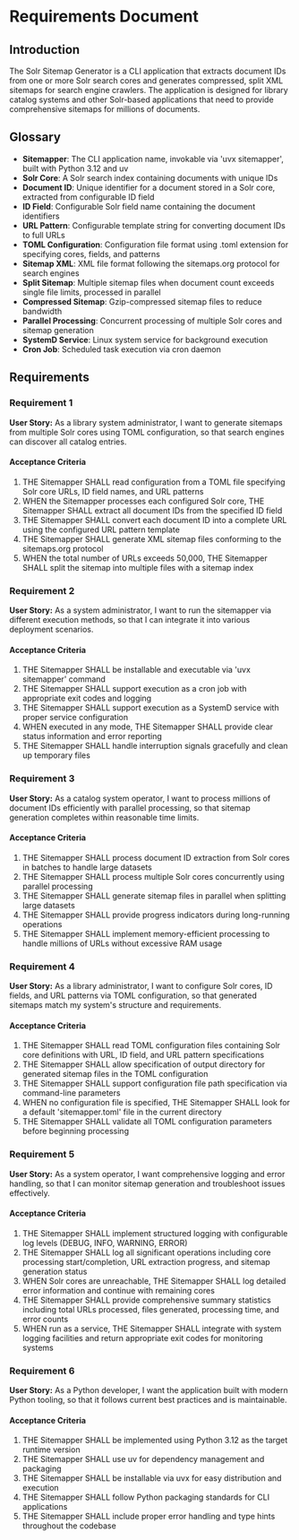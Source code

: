 # Requirements Document

## Introduction

The Solr Sitemap Generator is a CLI application that extracts document IDs from one or more Solr search cores and generates compressed, split XML sitemaps for search engine crawlers. The application is designed for library catalog systems and other Solr-based applications that need to provide comprehensive sitemaps for millions of documents.

## Glossary

- **Sitemapper**: The CLI application name, invokable via 'uvx sitemapper', built with Python 3.12 and uv
- **Solr Core**: A Solr search index containing documents with unique IDs
- **Document ID**: Unique identifier for a document stored in a Solr core, extracted from configurable ID field
- **ID Field**: Configurable Solr field name containing the document identifiers
- **URL Pattern**: Configurable template string for converting document IDs to full URLs
- **TOML Configuration**: Configuration file format using .toml extension for specifying cores, fields, and patterns
- **Sitemap XML**: XML file format following the sitemaps.org protocol for search engines
- **Split Sitemap**: Multiple sitemap files when document count exceeds single file limits, processed in parallel
- **Compressed Sitemap**: Gzip-compressed sitemap files to reduce bandwidth
- **Parallel Processing**: Concurrent processing of multiple Solr cores and sitemap generation
- **SystemD Service**: Linux system service for background execution
- **Cron Job**: Scheduled task execution via cron daemon

## Requirements

### Requirement 1

**User Story:** As a library system administrator, I want to generate sitemaps from multiple Solr cores using TOML configuration, so that search engines can discover all catalog entries.

#### Acceptance Criteria

1. THE Sitemapper SHALL read configuration from a TOML file specifying Solr core URLs, ID field names, and URL patterns
2. WHEN the Sitemapper processes each configured Solr core, THE Sitemapper SHALL extract all document IDs from the specified ID field
3. THE Sitemapper SHALL convert each document ID into a complete URL using the configured URL pattern template
4. THE Sitemapper SHALL generate XML sitemap files conforming to the sitemaps.org protocol
5. WHEN the total number of URLs exceeds 50,000, THE Sitemapper SHALL split the sitemap into multiple files with a sitemap index

### Requirement 2

**User Story:** As a system administrator, I want to run the sitemapper via different execution methods, so that I can integrate it into various deployment scenarios.

#### Acceptance Criteria

1. THE Sitemapper SHALL be installable and executable via 'uvx sitemapper' command
2. THE Sitemapper SHALL support execution as a cron job with appropriate exit codes and logging
3. THE Sitemapper SHALL support execution as a SystemD service with proper service configuration
4. WHEN executed in any mode, THE Sitemapper SHALL provide clear status information and error reporting
5. THE Sitemapper SHALL handle interruption signals gracefully and clean up temporary files

### Requirement 3

**User Story:** As a catalog system operator, I want to process millions of document IDs efficiently with parallel processing, so that sitemap generation completes within reasonable time limits.

#### Acceptance Criteria

1. THE Sitemapper SHALL process document ID extraction from Solr cores in batches to handle large datasets
2. THE Sitemapper SHALL process multiple Solr cores concurrently using parallel processing
3. THE Sitemapper SHALL generate sitemap files in parallel when splitting large datasets
4. THE Sitemapper SHALL provide progress indicators during long-running operations
5. THE Sitemapper SHALL implement memory-efficient processing to handle millions of URLs without excessive RAM usage

### Requirement 4

**User Story:** As a library administrator, I want to configure Solr cores, ID fields, and URL patterns via TOML configuration, so that generated sitemaps match my system's structure and requirements.

#### Acceptance Criteria

1. THE Sitemapper SHALL read TOML configuration files containing Solr core definitions with URL, ID field, and URL pattern specifications
2. THE Sitemapper SHALL allow specification of output directory for generated sitemap files in the TOML configuration
3. THE Sitemapper SHALL support configuration file path specification via command-line parameters
4. WHEN no configuration file is specified, THE Sitemapper SHALL look for a default 'sitemapper.toml' file in the current directory
5. THE Sitemapper SHALL validate all TOML configuration parameters before beginning processing

### Requirement 5

**User Story:** As a system operator, I want comprehensive logging and error handling, so that I can monitor sitemap generation and troubleshoot issues effectively.

#### Acceptance Criteria

1. THE Sitemapper SHALL implement structured logging with configurable log levels (DEBUG, INFO, WARNING, ERROR)
2. THE Sitemapper SHALL log all significant operations including core processing start/completion, URL extraction progress, and sitemap generation status
3. WHEN Solr cores are unreachable, THE Sitemapper SHALL log detailed error information and continue with remaining cores
4. THE Sitemapper SHALL provide comprehensive summary statistics including total URLs processed, files generated, processing time, and error counts
5. WHEN run as a service, THE Sitemapper SHALL integrate with system logging facilities and return appropriate exit codes for monitoring systems

### Requirement 6

**User Story:** As a Python developer, I want the application built with modern Python tooling, so that it follows current best practices and is maintainable.

#### Acceptance Criteria

1. THE Sitemapper SHALL be implemented using Python 3.12 as the target runtime version
2. THE Sitemapper SHALL use uv for dependency management and packaging
3. THE Sitemapper SHALL be installable via uvx for easy distribution and execution
4. THE Sitemapper SHALL follow Python packaging standards for CLI applications
5. THE Sitemapper SHALL include proper error handling and type hints throughout the codebase